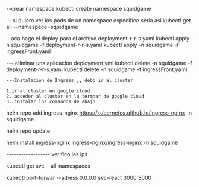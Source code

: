 --crear namespace
kubectl create namespace squidgame



-- si quiero ver los pods de un namespace especifico seria asi
    kubectl get all --namespace=squidgame

--aca hago el deploy para el archivo deployment-r-r-s.yaml
   kubectl apply -n squidgame -f deployment-r-r-s.yaml
   kubectl apply -n squidgame -f ingressFront.yaml

--- eliminar una aplicacion  deployment.yml
     kubectl delete -n squidgame -f deployment-r-r-s.yaml
    kubectl delete -n squidgame -f ingressFront.yaml





    ---Instalacion de Ingress ,, debo ir al cluster

    1.ir al cluster en google cloud
    2. acceder al cluster en la termnar de google cloud
    3. instalar los comandos de abajo

helm repo add ingress-nginx https://kubernetes.github.io/ingress-nginx -n squidgame 

helm repo update

helm install ingress-nginx ingress-nginx/ingress-nginx -n squidgame



------------------ verifico las ips

kubectl get svc --all-namespaces

 kubectl port-forwar   --adress 0.0.0.0 svc-react 3000:3000